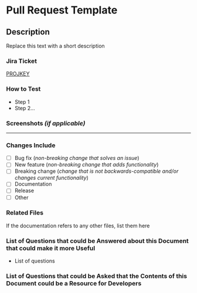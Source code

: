 # Pull Request Template

## Description
Replace this text with a short description

### Jira Ticket
[PROJKEY](https://lastrev.atlassian.net/browse/PROJKEY)

### How to Test
- Step 1
- Step 2...

### Screenshots _(if applicable)_

---

### Changes Include

- [ ] Bug fix (_non-breaking change that solves an issue_)
- [ ] New feature (_non-breaking change that adds functionality_)
- [ ] Breaking change (_change that is not backwards-compatible and/or changes current functionality_)
- [ ] Documentation
- [ ] Release
- [ ] Other

### Related Files
If the documentation refers to any other files, list them here

### List of Questions that could be Answered about this Document that could make it more Useful
- List of questions

### List of Questions that could be Asked that the Contents of this Document could be a Resource for Developers
